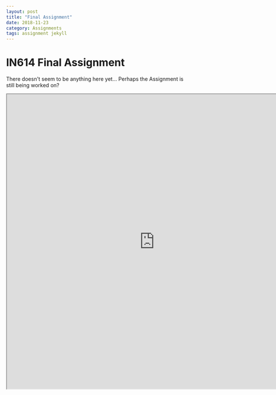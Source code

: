 ```yaml
---
layout: post
title: "Final Assignment"
date: 2018-11-23
category: Assignments
tags: assignment jekyll
---
```

# IN614 Final Assignment

There doesn't seem to be anything here yet... Perhaps the Assignment is still being worked on?

<iframe src="https://kammorne.github.io/assignments/InteractiveMap.html" width="800px" height="800px"></iframe>
